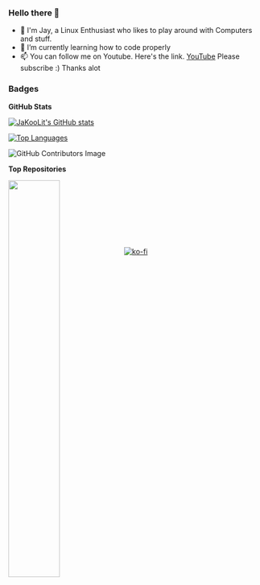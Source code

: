 ### Hello there 👋

- 🔭 I'm Jay, a Linux Enthusiast who likes to play around with Computers and stuff.
- 🌱 I’m currently learning how to code properly
- 📫 You can follow me on Youtube. Here's the link. [YouTube](https://www.youtube.com/@Ja.KooLit)
Please subscribe :) Thanks alot 

### Badges

<b>GitHub Stats</b>

<a href="http://www.github.com/JaKooLit"><img src="https://github-readme-stats.vercel.app/api?username=JaKooLit&show_icons=true&hide=&count_private=true&title_color=0891b2&text_color=ffffff&icon_color=0891b2&bg_color=1c1917&hide_border=true&show_icons=true" alt="JaKooLit's GitHub stats" /></a>

<a href="https://github.com/JaKooLit" align="left"><img src="https://github-readme-stats.vercel.app/api/top-langs/?username=JaKooLit&langs_count=10&title_color=0891b2&text_color=ffffff&icon_color=0891b2&bg_color=1c1917&hide_border=true&locale=en&custom_title=Top%20%Languages" alt="Top Languages" /></a>

![GitHub Contributors Image](https://contrib.rocks/image?repo=JaKooLit/JaKooLit)

<b>Top Repositories</b>

<div width="100%" align="center"><a href="https://github.com/JaKooLit/tabnews" align="left"><img align="left" width="45%" src="https://github-readme-stats.vercel.app/api/pin/?username=JaKooLit&repo=tabnews&title_color=0891b2&text_color=ffffff&icon_color=0891b2&bg_color=1c1917&hide_border=true&locale=en" /></a></div><br /><br /><br /><br /><br /><br /><br />

[![ko-fi](https://ko-fi.com/img/githubbutton_sm.svg)](https://ko-fi.com/jakoolit)





<!--
**JaKooLit/JaKooLit** is a ✨ _special_ ✨ repository because its `README.md` (this file) appears on your GitHub profile.

Here are some ideas to get you started:

- 🔭 I'm Jay, a Linux Enthusiast who likes to play around with Computers and stuff.
- 🌱 I’m currently learning how to code properly
- 📫 You can follow me on Youtube. Here's the link. [YouTube](https://www.youtube.com/@ja.koolit2819) 
Please subscribe :) Thanks alot 

[![ko-fi](https://ko-fi.com/img/githubbutton_sm.svg)](https://ko-fi.com/jakoolit)

-->
